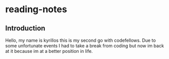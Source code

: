 # reading-notes

## Introduction
Hello, my name is kyrillos this is my second go with codefellows. Due to some unfortunate events I had to take a break from coding but now im back at it because im at a better position in life.
